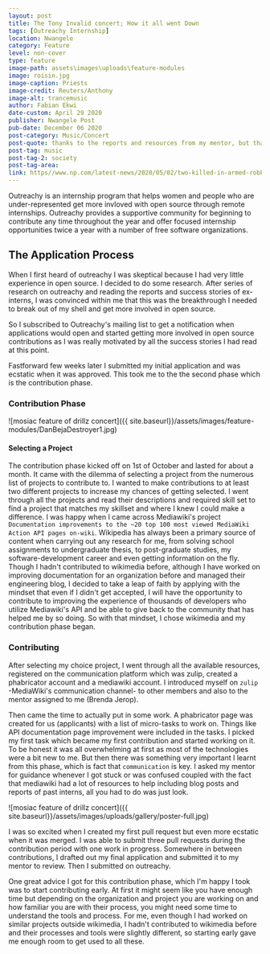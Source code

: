 ```yaml
---
layout: post
title: The Tony Invalid concert; How it all went Down
tags: [Outreachy Internship]
location: Nwangele
category: Feature
level: non-cover
type: feature
image-path: assets\images\uploads\feature-modules
image: roisin.jpg
image-caption: Priests
image-credit: Reuters/Anthony 
image-alt: trancemusic
author: Fabian Ekwi
date-custom: April 29 2020
publisher: Nwangele Post
pub-date: December 06 2020
post-category: Music/Concert
post-quote: thanks to the reports and resources from my mentor, but that's not to say that I    haven't encountered some challenges.
post-tag: music
post-tag-2: society
post-tag-area: 
link: https//www.np.com/latest-news/2020/05/02/two-killed-in-armed-robbery-gone-wrong-in-nkwerre/ 
---
```



Outreachy is an internship program that helps women and people who are under-represented get more invloved with open source through remote internships. Outreachy provides a supportive community for beginning to contribute any time throughout the year and offer focused internship opportunities twice a year with a number of free software organizations.

## The Application Process

When I first heard of outreachy I was skeptical because I had very little experience in open source. I decided to do some research. After series of research on outreachy and reading the reports and success stories of ex-interns, I was convinced within me that this was the breakthrough I needed to break out of my shell and get more involved in open source. 

So I subscribed to Outreachy's mailing list to get a notification when applications would open and started getting more involved in open source contributions as I was really motivated by all the success stories I had read at this point. 

Fastforward few weeks later I submitted my initial application and was ecstatic when it was approved. This took me to the the second phase which is the contribution phase.

### Contribution Phase

![mosiac feature of drillz concert]({{ site.baseurl}}/assets/images/feature-modules/DanBejaDestroyer1.jpg)

#### Selecting a Project

The contribution phase kicked off on 1st of October and lasted for about a month. It came with the dilemma of selecting a project from the numerous list of projects to contribute to. I wanted to make contributions to at least two different projects to increase my chances of getting selected. I went through all the projects and read their descriptions and required skill set to find a project that matches my skillset and where I knew I could make a difference. I was happy when I came across Mediawiki's project `Documentation improvements to the ~20 top 100 most viewed MediaWiki Action API pages on-wiki`. Wikipedia has always been a primary source of content when carrying out any research for me, from solving school assignments to undergraduate thesis, to post-graduate studies, my software-development career and even getting information on the fly. Though I hadn't contributed to wikimedia before, although I have worked on improving documentation for an organization before and managed their engineering blog, I decided to take a leap of faith by applying with the mindset that even if I didn't get accepted, I will have the opportunity to contribute to improving the experience of thousands of developers who utilize Mediawiki's API and be able to give back to the community that has helped me by so doing. So with that mindset, I chose wikimedia and my contribution phase began.

### Contributing



After selecting my choice project, I went through all the available resources, registered on the communication platform which was zulip, created a phabricator account and a mediawiki account. I introduced myself on `zulip` -MediaWiki's communication channel- to other members and also to the mentor assigned to me (Brenda Jerop). 

Then came the time to actually put in some work. A phabricator page was created for us (applicants) with a list of micro-tasks to work on. Things like API documentation page improvement were included in the tasks. I picked my first task which became my first contribution and started working on it. To be honest it was all overwhelming at first as most of the technologies were a bit new to me. But then there was something very important I learnt from this phase, which is fact that `communication` is key. I asked my mentor for guidance whenever I got stuck or was confused coupled with the fact that mediawiki had a lot of resources to help including blog posts and reports of past interns, all you had to do was just look. 

![mosiac feature of drillz concert]({{ site.baseurl}}/assets/images/uploads/gallery/poster-full.jpg)

I was so excited when I created my first pull request but even more ecstatic when it was merged. I was able to submit three pull requests during the contribution period with one work in progress. Somewhere in between contributions, I drafted out my final application and submitted it to my mentor to review. Then I submitted on outreachy. 

One great advice I got for this contribution phase, which I'm happy I took was to start contributing early. At first it might seem like you have enough time but depending on the organization and project you are working on and how familiar you are with their process, you might need some time to understand the tools and process. For me, even though I had worked on similar projects outside wikimedia, I hadn't contributed to wikimedia before and their processes and tools were slightly different, so starting early gave me enough room to get used to all these.

